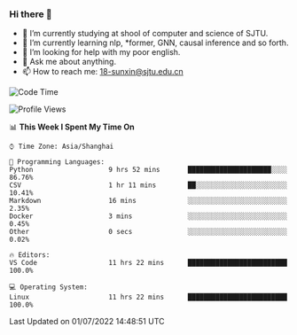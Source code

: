 ### Hi there 👋

<!--
**sunxin000/sunxin000** is a ✨ _special_ ✨ repository because its `README.md` (this file) appears on your GitHub profile.

Here are some ideas to get you started:

- 🔭 I’m currently working on ...
- 🌱 I’m currently learning ...
- 👯 I’m looking to collaborate on ...
- 🤔 I’m looking for help with ...
- 💬 Ask me about ...
- 📫 How to reach me: ...
- 😄 Pronouns: ...
- ⚡ Fun fact: ...
-->
- 🏫 I’m currently studying at shool of computer and science of SJTU.
- 🌱 I’m currently learning nlp, \*former, GNN, causal inference and so forth.
- 🤔 I’m looking for help with my poor english.
- 💬 Ask me about anything.
- 📫 How to reach me: 18-sunxin@sjtu.edu.cn
<!--START_SECTION:waka-->
![Code Time](http://img.shields.io/badge/Code%20Time-236%20hrs%2013%20mins-blue)

![Profile Views](http://img.shields.io/badge/Profile%20Views-2-blue)

📊 **This Week I Spent My Time On** 

```text
⌚︎ Time Zone: Asia/Shanghai

💬 Programming Languages: 
Python                   9 hrs 52 mins       █████████████████████░░░░   86.76% 
CSV                      1 hr 11 mins        ██░░░░░░░░░░░░░░░░░░░░░░░   10.41% 
Markdown                 16 mins             ░░░░░░░░░░░░░░░░░░░░░░░░░   2.35% 
Docker                   3 mins              ░░░░░░░░░░░░░░░░░░░░░░░░░   0.45% 
Other                    0 secs              ░░░░░░░░░░░░░░░░░░░░░░░░░   0.02%

🔥 Editors: 
VS Code                  11 hrs 22 mins      █████████████████████████   100.0%

💻 Operating System: 
Linux                    11 hrs 22 mins      █████████████████████████   100.0%

```


 Last Updated on 01/07/2022 14:48:51 UTC
<!--END_SECTION:waka-->
